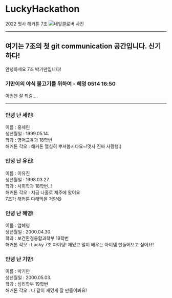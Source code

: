 # LuckyHackathon
2022 멋사 해커톤 7조
<img src="https://img.segye.com/content/image/2017/01/06/20170106512141.jpg" alt="네잎클로버 사진">

<hr>
<h2>여기는 7조의 첫 git communication 공간입니다. 신기하다!</h2>
<p>안녕하세요 7조 박기만입니다!</p>
<h3>기만이의 야식 불고기를 위하여 - 혜영 0514 16:50</h3>
<p>이번엔 잘 되길....</p>

<hr>

### 안녕 난 세린!
<p>이름 : 홍세린<br>
생년월일 : 1999.05.14.<br>
학과 : 영어교육과 18학번<br>
해커톤 각오 : 해커톤 열심히 뿌셔봅시다요~!멋사 진짜 사랑행:)</p>

### 안녕 난 유진!
<p>이름 : 이유진<br>
생년월일 : 1998.03.27.<br>
학과 : 사회학과 18학번..!<br>
해커톤 각오 : 지금 나홀로 제주에 왔어요<br>
        7조가 해커톤 다해먹을 거얌😋</p>

### 안녕 난 혜영!
<p>이름 : 엄혜영<br>
생년월일 : 2000.04.30.<br>
학과 : 보건환경융합과학부 19학번<br>
해커톤 각오 : Lucky 7조 파이팅! 재밌고 많이 배우는 아이템 만들어보고 싶어요!</p>

### 안녕 난 기만!
<p>이름 : 박기만<br>
생년월일 : 2000.05.03.<br>
학과 : 심리학부 19학번<br>
해커톤 각오 : 다 같이 재밌게 잘 만들어봐요!</p>